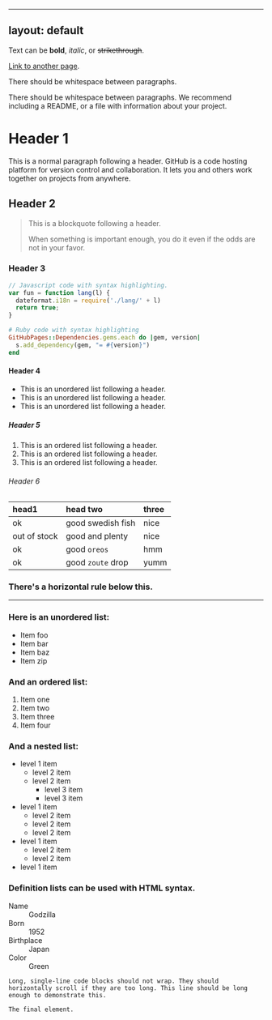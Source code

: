 
---
layout: default
---

Text can be **bold**, _italic_, or ~~strikethrough~~.

[Link to another page](./another-page.html).

There should be whitespace between paragraphs.

There should be whitespace between paragraphs. We recommend including a README, or a file with information about your project.

# Header 1

This is a normal paragraph following a header. GitHub is a code hosting platform for version control and collaboration. It lets you and others work together on projects from anywhere.

## Header 2

> This is a blockquote following a header.
>
> When something is important enough, you do it even if the odds are not in your favor.

### Header 3

```js
// Javascript code with syntax highlighting.
var fun = function lang(l) {
  dateformat.i18n = require('./lang/' + l)
  return true;
}
```

```ruby
# Ruby code with syntax highlighting
GitHubPages::Dependencies.gems.each do |gem, version|
  s.add_dependency(gem, "= #{version}")
end
```

#### Header 4

*   This is an unordered list following a header.
*   This is an unordered list following a header.
*   This is an unordered list following a header.

##### Header 5

1.  This is an ordered list following a header.
2.  This is an ordered list following a header.
3.  This is an ordered list following a header.

###### Header 6

| head1        | head two          | three |
|:-------------|:------------------|:------|
| ok           | good swedish fish | nice  |
| out of stock | good and plenty   | nice  |
| ok           | good `oreos`      | hmm   |
| ok           | good `zoute` drop | yumm  |

### There's a horizontal rule below this.

* * *

### Here is an unordered list:

*   Item foo
*   Item bar
*   Item baz
*   Item zip

### And an ordered list:

1.  Item one
1.  Item two
1.  Item three
1.  Item four

### And a nested list:

- level 1 item
  - level 2 item
  - level 2 item
    - level 3 item
    - level 3 item
- level 1 item
  - level 2 item
  - level 2 item
  - level 2 item
- level 1 item
  - level 2 item
  - level 2 item
- level 1 item


### Definition lists can be used with HTML syntax.

<dl>
<dt>Name</dt>
<dd>Godzilla</dd>
<dt>Born</dt>
<dd>1952</dd>
<dt>Birthplace</dt>
<dd>Japan</dd>
<dt>Color</dt>
<dd>Green</dd>
</dl>

```
Long, single-line code blocks should not wrap. They should horizontally scroll if they are too long. This line should be long enough to demonstrate this.
```

```
The final element.
```
